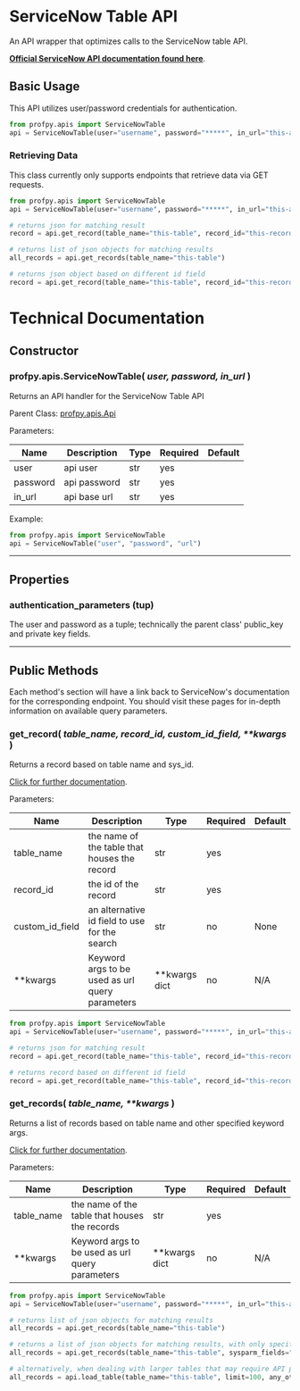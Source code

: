 # ServiceNow Table API 
An API wrapper that optimizes calls to the ServiceNow table API. 

**[Official ServiceNow API documentation found here](https://docs.servicenow.com/bundle/geneva-servicenow-platform/page/integrate/inbound_rest/concept/c_TableAPI.html)**.
## Basic Usage
This API utilizes user/password credentials for authentication. 
```python
from profpy.apis import ServiceNowTable
api = ServiceNowTable(user="username", password="*****", in_url="this-api-url.com/api/")
```

### Retrieving Data
This class currently only supports endpoints that retrieve data via GET requests. 
```python
from profpy.apis import ServiceNowTable
api = ServiceNowTable(user="username", password="*****", in_url="this-api-url.com/api/")

# returns json for matching result
record = api.get_record(table_name="this-table", record_id="this-record-id")

# returns list of json objects for matching results
all_records = api.get_records(table_name="this-table")

# returns json object based on different id field
record = api.get_record(table_name="this-table", record_id="this-record-id", custom_id_field="alternative-id-field")
```

# Technical Documentation
## Constructor
### profpy.apis.ServiceNowTable( *user, password, in_url* )
Returns an API handler for the ServiceNow Table API

Parent Class: [profpy.apis.Api](./Api.md)

Parameters: 

| Name        | Description                                        | Type          | Required | Default |
|-------------|----------------------------------------------------|---------------|----------|---------|
| user  | api user | str          | yes       |    |
| password   | api password    | str | yes       |      |
| in_url | api base url | str | yes |  |

Example:

```python
from profpy.apis import ServiceNowTable
api = ServiceNowTable("user", "password", "url")
```
---
 
## Properties
### authentication_parameters (tup)
The user and password as a tuple; technically the parent class' public_key and private key fields.

---
 
 ## Public Methods
Each method's section will have a link back to ServiceNow's documentation for the corresponding endpoint. You should 
visit these pages for in-depth information on available query parameters. 

### get_record( *table_name, record_id, custom_id_field, \*\*kwargs* )
Returns a record based on table name and sys_id.
 
[Click for further documentation](https://docs.servicenow.com/bundle/geneva-servicenow-platform/page/integrate/inbound_rest/reference/r_TableAPI-GETid.html).
 
Parameters:

| Name        | Description                                        | Type          | Required | Default |
|-------------|----------------------------------------------------|---------------|----------|---------|
| table_name  | the name of the table that houses the record | str          | yes       |    |
| record_id      | the id of the record | str | yes | | |
| custom_id_field     | an alternative id field to use for the search | str | no | None |
| **kwargs    | Keyword args to be used as url query parameters    | **kwargs dict | no       | N/A     |

```python
from profpy.apis import ServiceNowTable
api = ServiceNowTable(user="username", password="*****", in_url="this-api-url.com/api/")

# returns json for matching result
record = api.get_record(table_name="this-table", record_id="this-record-id")

# returns record based on different id field
record = api.get_record(table_name="this-table", record_id="this-record-id", custom_id_field="alternative-id-field")
```

### get_records( *table_name, \*\*kwargs* )
Returns a list of records based on table name and other specified keyword args.

[Click for further documentation](https://docs.servicenow.com/bundle/geneva-servicenow-platform/page/integrate/inbound_rest/reference/r_TableAPI-GET.html).


Parameters:

| Name        | Description                                        | Type          | Required | Default |
|-------------|----------------------------------------------------|---------------|----------|---------|
| table_name  | the name of the table that houses the records | str          | yes       |    |
| **kwargs    | Keyword args to be used as url query parameters    | **kwargs dict | no       | N/A     |

 ```python
from profpy.apis import ServiceNowTable
api = ServiceNowTable(user="username", password="*****", in_url="this-api-url.com/api/")

# returns list of json objects for matching results
all_records = api.get_records(table_name="this-table")

# returns a list of json objects for matching results, with only specified field (other query parameters available in API documentation)
all_records = api.get_records(table_name="this-table", sysparm_fields="field1")

# alternatively, when dealing with larger tables that may require API paging, use the "load_table" function instead
all_records = api.load_table(table_name="this-table", limit=100, any_other_query_params="some_value")
```